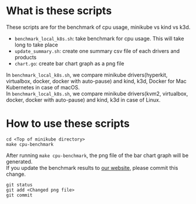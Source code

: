 # What is these scripts
These scripts are for the benchmark of cpu usage, minikube vs kind vs k3d.   

 * `benchmark_local_k8s.sh`: take benchmark for cpu usage. This will take long to take place  
 * `update_summary.sh`: create one summary csv file of each drivers and products
 * `chart.go`: create bar chart graph as a png file
 
In `benchmark_local_k8s.sh`, we compare minikube drivers(hyperkit, virtualbox, docker, docker with auto-pause) and kind, k3d, Docker for Mac Kubernetes in case of macOS.   
In `benchmark_local_k8s.sh`, we compare minikube drivers(kvm2, virtualbox, docker, docker with auto-pause) and kind, k3d in case of Linux.   

# How to use these scripts
 
```
cd <Top of minikube directory>
make cpu-benchmark
```

After running `make cpu-benchmark`, the png file of the bar chart graph will be generated.  
If you update the benchmark results to [our website](https://minikube.sigs.k8s.io/docs/benchmarks/), please commit this change.

```
git status
git add <Changed png file>
git commit
```